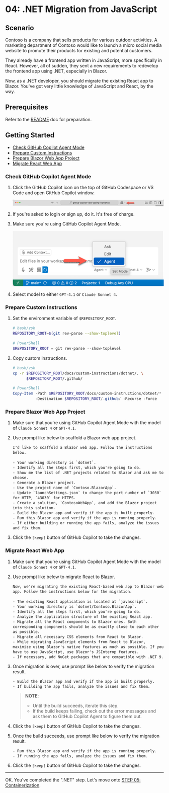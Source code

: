 # 04: .NET Migration from JavaScript

## Scenario

Contoso is a company that sells products for various outdoor activities. A marketing department of Contoso would like to launch a micro social media website to promote their products for existing and potential customers.

They already have a frontend app written in JavaScript, more specifically in React. However, all of sudden, they sent a new requirements to redevelop the frontend app using .NET, especially in Blazor.

Now, as a .NET developer, you should migrate the existing React app to Blazor. You've got very little knowledge of JavaScript and React, by the way.

## Prerequisites

Refer to the [README](../README.md) doc for preparation.

## Getting Started

- [Check GitHub Copilot Agent Mode](#check-github-copilot-agent-mode)
- [Prepare Custom Instructions](#prepare-custom-instructions)
- [Prepare Blazor Web App Project](#prepare-blazor-web-app-project)
- [Migrate React Web App](#migrate-react-web-app)

### Check GitHub Copilot Agent Mode

1. Click the GitHub Copilot icon on the top of GitHub Codespace or VS Code and open GitHub Copilot window.

   ![Open GitHub Copilot Chat](./images/setup-02.png)

1. If you're asked to login or sign up, do it. It's free of charge.
1. Make sure you're using GitHub Copilot Agent Mode.

   ![GitHub Copilot Agent Mode](./images/setup-03.png)

1. Select model to either `GPT-4.1` or `Claude Sonnet 4`.

### Prepare Custom Instructions

1. Set the environment variable of `$REPOSITORY_ROOT`.

   ```bash
   # bash/zsh
   REPOSITORY_ROOT=$(git rev-parse --show-toplevel)
   ```

   ```powershell
   # PowerShell
   $REPOSITORY_ROOT = git rev-parse --show-toplevel
   ```

1. Copy custom instructions.

    ```bash
    # bash/zsh
    cp -r $REPOSITORY_ROOT/docs/custom-instructions/dotnet/. \
          $REPOSITORY_ROOT/.github/
    ```

    ```powershell
    # PowerShell
    Copy-Item -Path $REPOSITORY_ROOT/docs/custom-instructions/dotnet/* `
              -Destination $REPOSITORY_ROOT/.github/ -Recurse -Force
    ```

### Prepare Blazor Web App Project

1. Make sure that you're using GitHub Copilot Agent Mode with the model of `Claude Sonnet 4` or `GPT-4.1`.
1. Use prompt like below to scaffold a Blazor web app project.

    ```text
    I'd like to scaffold a Blazor web app. Follow the instructions below.

    - Your working directory is `dotnet`.
    - Identify all the steps first, which you're going to do.
    - Show me the list of .NET projects related to Blazor and ask me to choose.
    - Generate a Blazor project.
    - Use the project name of `Contoso.BlazorApp`.
    - Update `launchSettings.json` to change the port number of `3030` for HTTP, `43030` for HTTPS.
    - Create a solution, `ContosoWebApp`, and add the Blazor project into this solution.
    - Build the Blazor app and verify if the app is built properly.
    - Run this Blazor app and verify if the app is running properly.
    - If either building or running the app fails, analyze the issues and fix them.
    ```

1. Click the `[keep]` button of GitHub Copilot to take the changes.

### Migrate React Web App

1. Make sure that you're using GitHub Copilot Agent Mode with the model of `Claude Sonnet 4` or `GPT-4.1`.
1. Use prompt like below to migrate React to Blazor.

    ```text
    Now, we're migrating the existing React-based web app to Blazor web app. Follow the instructions below for the migration.
    
    - The existing React application is located at `javascript`.
    - Your working directory is `dotnet/Contoso.BlazorApp`.
    - Identify all the steps first, which you're going to do.
    - Analyze the application structure of the existing React app.
    - Migrate all the React components to Blazor ones. Both corresponding components should be as exactly close to each other as possible.
    - Migrate all necessary CSS elements from React to Blazor.
    - While migrating JavaScript elements from React to Blazor, maximize using Blazor's native features as much as possible. If you have to use JavaScript, use Blazor's JSInterop features.
    - If necessary, add NuGet packages that are compatible with .NET 9.
    ```

1. Once migration is over, use prompt like below to verify the migration result.

    ```text
    - Build the Blazor app and verify if the app is built properly.
    - If building the app fails, analyze the issues and fix them.
    ```

   > **NOTE**:
   >
   > - Until the build succeeds, iterate this step.
   > - If the build keeps failing, check out the error messages and ask them to GitHub Copilot Agent to figure them out.

1. Click the `[keep]` button of GitHub Copilot to take the changes.

1. Once the build succeeds, use prompt like below to verify the migration result.

    ```text
    - Run this Blazor app and verify if the app is running properly.
    - If running the app fails, analyze the issues and fix them.
    ```

1. Click the `[keep]` button of GitHub Copilot to take the changes.

---

OK. You've completed the ".NET" step. Let's move onto [STEP 05: Containerization](./05-containerization.md).
